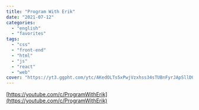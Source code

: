 ```yaml
---
title: "Program With Erik"
date: "2021-07-12"
categories:
  - "english"
  - "favorites"
tags:
  - "css"
  - "front-end"
  - "html"
  - "js"
  - "react"
  - "web"
cover: "https://yt3.ggpht.com/ytc/AKedOLTs5xPwjVzxhss34sTUBnFyrJApSllD0pa3oQaOhw=s88-c-k-c0x00ffffff-no-rj"
---
```


[https://youtube.com/c/ProgramWithErik](https://youtube.com/c/ProgramWithErik)

